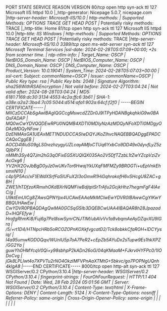 PORT     STATE SERVICE       REASON          VERSION
80/tcp   open  http          syn-ack ttl 127 Microsoft IIS httpd 10.0
|_http-generator: Nicepage 5.0.7, nicepage.com
|_http-server-header: Microsoft-IIS/10.0
| http-methods: 
|   Supported Methods: OPTIONS TRACE GET HEAD POST
|_  Potentially risky methods: TRACE
|_http-title: Home
81/tcp   open  http          syn-ack ttl 127 Microsoft IIS httpd 10.0
|_http-title: IIS Windows
| http-methods: 
|   Supported Methods: OPTIONS TRACE GET HEAD POST
|_  Potentially risky methods: TRACE
|_http-server-header: Microsoft-IIS/10.0
3389/tcp open  ms-wbt-server syn-ack ttl 127 Microsoft Terminal Services
|_ssl-date: 2024-02-28T05:07:09+00:00; +2s from scanner time.
| rdp-ntlm-info: 
|   Target_Name: OSCP
|   NetBIOS_Domain_Name: OSCP
|   NetBIOS_Computer_Name: OSCP
|   DNS_Domain_Name: OSCP
|   DNS_Computer_Name: OSCP
|   Product_Version: 10.0.19041
|_  System_Time: 2024-02-28T05:07:03+00:00
| ssl-cert: Subject: commonName=OSCP
| Issuer: commonName=OSCP
| Public Key type: rsa
| Public Key bits: 2048
| Signature Algorithm: sha256WithRSAEncryption
| Not valid before: 2024-02-27T03:04:24
| Not valid after:  2024-08-28T03:04:24
| MD5:   6181:7169:dc30:3134:4553:4c2a:ffc6:3b61
| SHA-1: a38e:a2a2:3ba4:7c05:5044:d514:afa1:902a:64cf:f2f0
| -----BEGIN CERTIFICATE-----
| MIICzDCCAbSgAwIBAgIQGCcgMswcdZZDr0J9lTPyHDANBgkqhkiG9w0BAQsFADAP
| MQ0wCwYDVQQDEwRPU0NQMB4XDTI0MDIyNzAzMDQyNFoXDTI0MDgyODAzMDQyNFow
| DzENMAsGA1UEAxMET1NDUDCCASIwDQYJKoZIhvcNAQEBBQADggEPADCCAQoCggEB
| AOCD4WuS09gLS0rezhzygyUZLcayAMfoCTUq6YxbCo9DD49x0dyvfLyZ5zQjIbPX
| nMMh3Sy4Q7Jm2hG3qOFixEG5XUQlQX035Ao2V5DfTZzbL1tZwYZcpVziZvAcOxg6
| YV2HX2OvJbBgD0yJz0wUKvTor6HwajYkUXqFMFMZy9BROGTi+uEpVnkEhsmxNI10
| c4p1jP5Aci/xF1EWdXSrfFa5lUFuX2I3oGmxR1HiGqhrokofH6vSHcgU8ZAC+gBH
| ZWE1/hTDfzoKRmxhOKdBXrNQMFiwBdjtptSrTrAfu2GcjkHhz7hegmFgF4IAeC/g
| U9ktEmUICg8ZAwsQPNYpx4UCAwEAAaMkMCIwEwYDVR0lBAwwCgYIKwYBBQUHAwEw
| CwYDVR0PBAQDAgQwMA0GCSqGSIb3DQEBCwUAA4IBAQAR8h28JpazadD+lHQFEfyw
| HrafgRhmKi8/Fuj6g7PeI8swSynrCNJTIM/ubAlvVv1a8vbqmAeAyDZqvXU9IGrq
| /5/+rt1D4/HTNpcHRb5oRCOZOPnKOXkfvgcatD2/Tck8obkkCfaROH+lDCYysiq/
| I4a95umwKODOQqv/WUnlU5p7oA7PeR2+cEpZb5AYuDx2sTupw9Es1hkXPZ/GG2Ya
| guwYh0HMYcqV0Qi+y98sbhpP2kADn26oG/04qKMaaM+FJkrvIHYFPc0/1IODoCvg
| jGk8LPLIwt4o7XPVTu2rNO4OkzIMFVPnAaXTMtG+5bkvc/go7POPNgUQnh4klgA8
|_-----END CERTIFICATE-----
8000/tcp open  http-alt      syn-ack ttl 127 WSGIServer/0.2 CPython/3.10.4
|_http-server-header: WSGIServer/0.2 CPython/3.10.4
| fingerprint-strings: 
|   FourOhFourRequest: 
|     HTTP/1.1 404 Not Found
|     Date: Wed, 28 Feb 2024 05:01:56 GMT
|     Server: WSGIServer/0.2 CPython/3.10.4
|     Content-Type: text/html
|     X-Frame-Options: DENY
|     Content-Length: 5124
|     X-Content-Type-Options: nosniff
|     Referrer-Policy: same-origin
|     Cross-Origin-Opener-Policy: same-origin
|     <!DOCTYPE html>
|     <html lang="en">
|     <head>
|     <meta http-equiv="content-type" content="text/html; charset=utf-8">
|     <title>Page not found at /nice ports,/Trinity.txt.bak</title>
|     <meta name="robots" content="NONE,NOARCHIVE">
|     <style type="text/css">
|     html * { padding:0; margin:0; }
|     body * { padding:10px 20px; }
|     body * * { padding:0; }
|     body { font:small sans-serif; background:#eee; color:#000; }
|     body>div { border-bottom:1px solid #ddd; }
|     font-weight:normal; margin-bottom:.4em; }
|     span { font-size:60%; color:#666; font-weight:normal; }
|     table { border:none; border-collapse: collapse;
|   GetRequest: 
|     HTTP/1.1 302 Found
|     Date: Wed, 28 Feb 2024 05:01:50 GMT
|     Server: WSGIServer/0.2 CPython/3.10.4
|     Content-Type: text/html; charset=utf-8
|     Location: /login?next=/
|     X-Frame-Options: DENY
|     Content-Length: 0
|     Vary: Cookie
|     X-Content-Type-Options: nosniff
|     Referrer-Policy: same-origin
|     Cross-Origin-Opener-Policy: same-origin
|   Socks5: 
|     <!DOCTYPE HTML PUBLIC "-//W3C//DTD HTML 4.01//EN"
|     "http://www.w3.org/TR/html4/strict.dtd">
|     <html>
|     <head>
|     <meta http-equiv="Content-Type" content="text/html;charset=utf-8">
|     <title>Error response</title>
|     </head>
|     <body>
|     <h1>Error response</h1>
|     <p>Error code: 400</p>
|     <p>Message: Bad request syntax ('
|     ').</p>
|     <p>Error code explanation: HTTPStatus.BAD_REQUEST - Bad request syntax or unsupported method.</p>
|     </body>
|_    </html>
| http-title: File Management System
|_Requested resource was /login?next=/
| http-methods: 
|_  Supported Methods: GET HEAD OPTIONS
1 service unrecognized despite returning data. If you know the service/version, please submit the following fingerprint at https://nmap.org/cgi-bin/submit.cgi?new-service :
SF-Port8000-TCP:V=7.94SVN%I=9%D=2/28%Time=65DEBE3C%P=x86_64-pc-linux-gnu%r
SF:(GetRequest,143,"HTTP/1\.1\x20302\x20Found\r\nDate:\x20Wed,\x2028\x20Fe
SF:b\x202024\x2005:01:50\x20GMT\r\nServer:\x20WSGIServer/0\.2\x20CPython/3
SF:\.10\.4\r\nContent-Type:\x20text/html;\x20charset=utf-8\r\nLocation:\x2
SF:0/login\?next=/\r\nX-Frame-Options:\x20DENY\r\nContent-Length:\x200\r\n
SF:Vary:\x20Cookie\r\nX-Content-Type-Options:\x20nosniff\r\nReferrer-Polic
SF:y:\x20same-origin\r\nCross-Origin-Opener-Policy:\x20same-origin\r\n\r\n
SF:")%r(FourOhFourRequest,1518,"HTTP/1\.1\x20404\x20Not\x20Found\r\nDate:\
SF:x20Wed,\x2028\x20Feb\x202024\x2005:01:56\x20GMT\r\nServer:\x20WSGIServe
SF:r/0\.2\x20CPython/3\.10\.4\r\nContent-Type:\x20text/html\r\nX-Frame-Opt
SF:ions:\x20DENY\r\nContent-Length:\x205124\r\nX-Content-Type-Options:\x20
SF:nosniff\r\nReferrer-Policy:\x20same-origin\r\nCross-Origin-Opener-Polic
SF:y:\x20same-origin\r\n\r\n<!DOCTYPE\x20html>\n<html\x20lang=\"en\">\n<he
SF:ad>\n\x20\x20<meta\x20http-equiv=\"content-type\"\x20content=\"text/htm
SF:l;\x20charset=utf-8\">\n\x20\x20<title>Page\x20not\x20found\x20at\x20/n
SF:ice\x20ports,/Trinity\.txt\.bak</title>\n\x20\x20<meta\x20name=\"robots
SF:\"\x20content=\"NONE,NOARCHIVE\">\n\x20\x20<style\x20type=\"text/css\">
SF:\n\x20\x20\x20\x20html\x20\*\x20{\x20padding:0;\x20margin:0;\x20}\n\x20
SF:\x20\x20\x20body\x20\*\x20{\x20padding:10px\x2020px;\x20}\n\x20\x20\x20
SF:\x20body\x20\*\x20\*\x20{\x20padding:0;\x20}\n\x20\x20\x20\x20body\x20{
SF:\x20font:small\x20sans-serif;\x20background:#eee;\x20color:#000;\x20}\n
SF:\x20\x20\x20\x20body>div\x20{\x20border-bottom:1px\x20solid\x20#ddd;\x2
SF:0}\n\x20\x20\x20\x20h1\x20{\x20font-weight:normal;\x20margin-bottom:\.4
SF:em;\x20}\n\x20\x20\x20\x20h1\x20span\x20{\x20font-size:60%;\x20color:#6
SF:66;\x20font-weight:normal;\x20}\n\x20\x20\x20\x20table\x20{\x20border:n
SF:one;\x20border-collapse:\x20collapse;\x20")%r(Socks5,213,"<!DOCTYPE\x20
SF:HTML\x20PUBLIC\x20\"-//W3C//DTD\x20HTML\x204\.01//EN\"\n\x20\x20\x20\x2
SF:0\x20\x20\x20\x20\"http://www\.w3\.org/TR/html4/strict\.dtd\">\n<html>\
SF:n\x20\x20\x20\x20<head>\n\x20\x20\x20\x20\x20\x20\x20\x20<meta\x20http-
SF:equiv=\"Content-Type\"\x20content=\"text/html;charset=utf-8\">\n\x20\x2
SF:0\x20\x20\x20\x20\x20\x20<title>Error\x20response</title>\n\x20\x20\x20
SF:\x20</head>\n\x20\x20\x20\x20<body>\n\x20\x20\x20\x20\x20\x20\x20\x20<h
SF:1>Error\x20response</h1>\n\x20\x20\x20\x20\x20\x20\x20\x20<p>Error\x20c
SF:ode:\x20400</p>\n\x20\x20\x20\x20\x20\x20\x20\x20<p>Message:\x20Bad\x20
SF:request\x20syntax\x20\('\\x05\\x04\\x00\\x01\\x02\\x80\\x05\\x01\\x00\\
SF:x03'\)\.</p>\n\x20\x20\x20\x20\x20\x20\x20\x20<p>Error\x20code\x20expla
SF:nation:\x20HTTPStatus\.BAD_REQUEST\x20-\x20Bad\x20request\x20syntax\x20
SF:or\x20unsupported\x20method\.</p>\n\x20\x20\x20\x20</body>\n</html>\n");
Warning: OSScan results may be unreliable because we could not find at least 1 open and 1 closed port
OS fingerprint not ideal because: Missing a closed TCP port so results incomplete
